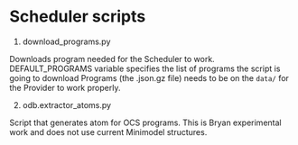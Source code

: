 # Scheduler scripts

1. download_programs.py 

Downloads program needed for the Scheduler to work. 
DEFAULT_PROGRAMS variable specifies the list of programs the script is going to download
Programs (the .json.gz file) needs to be on the `data/` for the Provider to work properly.

2. odb.extractor_atoms.py

Script that generates atom for OCS programs. This is Bryan experimental work and does not use current Minimodel structures. 